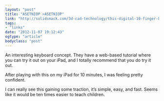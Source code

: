 ```yaml
---
layout: "post"
title: "ASETNIOP >ASETNIOP"
link: "http://solidsmack.com/3d-cad-technology/this-digital-10-finger-keyboard-of-the-future-is-simply-brilliant/"
tags: 
- "links"
date: "2012-11-07 19:12:43"
ogtype: "article"
bodyclass: "post"
---
```


An interesting keyboard concept. They have a web-based tutorial where you can try it out on your iPad, and I totally recommend that you do try it out.

After playing with this on my iPad for 10 minutes, I was feeling pretty confident.

I can really see this gaining some traction, it’s simple, easy, and fast. Seems like it would be ten times easier to teach children.